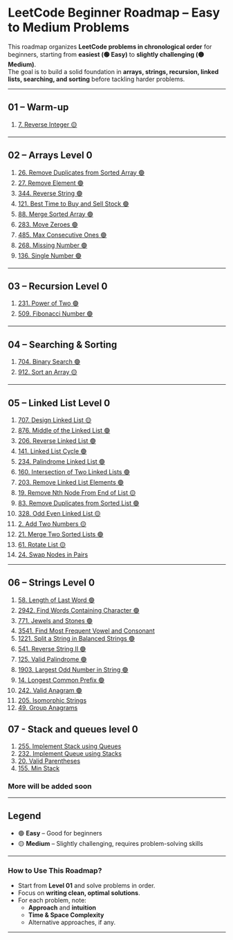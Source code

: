 # LeetCode Beginner Roadmap – Easy to Medium Problems

This roadmap organizes **LeetCode problems in chronological order** for beginners, starting from **easiest (🟢 Easy)** to **slightly challenging (🟡 Medium)**.  
The goal is to build a solid foundation in **arrays, strings, recursion, linked lists, searching, and sorting** before tackling harder problems.

---

## **01 – Warm-up**
1. [7. Reverse Integer 🟡](https://leetcode.com/problems/reverse-integer/)

---

## **02 – Arrays Level 0**
1. [26. Remove Duplicates from Sorted Array 🟢](https://leetcode.com/problems/remove-duplicates-from-sorted-array/)
2. [27. Remove Element 🟢](https://leetcode.com/problems/remove-element/)
3. [344. Reverse String 🟢](https://leetcode.com/problems/reverse-string/)
4. [121. Best Time to Buy and Sell Stock 🟢](https://leetcode.com/problems/best-time-to-buy-and-sell-stock/)
5. [88. Merge Sorted Array 🟢](https://leetcode.com/problems/merge-sorted-array/)
6. [283. Move Zeroes 🟢](https://leetcode.com/problems/move-zeroes/)
7. [485. Max Consecutive Ones 🟢](https://leetcode.com/problems/max-consecutive-ones/)
8. [268. Missing Number 🟢](https://leetcode.com/problems/missing-number/)
9. [136. Single Number 🟢](https://leetcode.com/problems/single-number/)

---

## **03 – Recursion Level 0**
1. [231. Power of Two 🟢](https://leetcode.com/problems/power-of-two/)
2. [509. Fibonacci Number 🟢](https://leetcode.com/problems/fibonacci-number/)

---

## **04 – Searching & Sorting**
1. [704. Binary Search 🟢](https://leetcode.com/problems/binary-search/)
2. [912. Sort an Array 🟡](https://leetcode.com/problems/sort-an-array/)

---

## **05 – Linked List Level 0**
1. [707. Design Linked List 🟡](https://leetcode.com/problems/design-linked-list/)
2. [876. Middle of the Linked List 🟢](https://leetcode.com/problems/middle-of-the-linked-list/)
3. [206. Reverse Linked List 🟢](https://leetcode.com/problems/reverse-linked-list/)
4. [141. Linked List Cycle 🟢](https://leetcode.com/problems/linked-list-cycle/)
5. [234. Palindrome Linked List 🟢](https://leetcode.com/problems/palindrome-linked-list/)
6. [160. Intersection of Two Linked Lists 🟢](https://leetcode.com/problems/intersection-of-two-linked-lists/)
7. [203. Remove Linked List Elements 🟢](https://leetcode.com/problems/remove-linked-list-elements/)
8. [19. Remove Nth Node From End of List 🟡](https://leetcode.com/problems/remove-nth-node-from-end-of-list/)
9. [83. Remove Duplicates from Sorted List 🟢](https://leetcode.com/problems/remove-duplicates-from-sorted-list/)
10. [328. Odd Even Linked List 🟡](https://leetcode.com/problems/odd-even-linked-list/)
11. [2. Add Two Numbers 🟡](https://leetcode.com/problems/add-two-numbers/)
12. [21. Merge Two Sorted Lists 🟢](https://leetcode.com/problems/merge-two-sorted-lists/)
13. [61. Rotate List 🟡](https://leetcode.com/problems/rotate-list/)
14. [24. Swap Nodes in Pairs](https://leetcode.com/problems/swap-nodes-in-pairs/)

---

## **06 – Strings Level 0**
1. [58. Length of Last Word 🟢](https://leetcode.com/problems/length-of-last-word/)
2. [2942. Find Words Containing Character 🟢](https://leetcode.com/problems/find-words-containing-character/)
3. [771. Jewels and Stones 🟢](https://leetcode.com/problems/jewels-and-stones/)
4. [3541. Find Most Frequent Vowel and Consonant](https://leetcode.com/problems/find-most-frequent-vowel-and-consonant/)
5. [1221. Split a String in Balanced Strings 🟢](https://leetcode.com/problems/split-a-string-in-balanced-strings/)
6. [541. Reverse String II 🟢](https://leetcode.com/problems/reverse-string-ii/)
7. [125. Valid Palindrome 🟢](https://leetcode.com/problems/valid-palindrome/)
8. [1903. Largest Odd Number in String 🟢](https://leetcode.com/problems/largest-odd-number-in-string/)
9. [14. Longest Common Prefix 🟢](https://leetcode.com/problems/longest-common-prefix/)
10. [242. Valid Anagram 🟢](https://leetcode.com/problems/valid-anagram/)
11. [205. Isomorphic Strings](https://leetcode.com/problems/isomorphic-strings/)
15. [49. Group Anagrams](https://leetcode.com/problems/group-anagrams/)


## **07 - Stack and queues level 0**
1. [255. Implement Stack using Queues](https://leetcode.com/problems/implement-stack-using-queues/)
2. [232. Implement Queue using Stacks](https://leetcode.com/problems/implement-queue-using-stacks/)
16. [20. Valid Parentheses](https://leetcode.com/problems/valid-parentheses/)
17. [155. Min Stack](https://leetcode.com/problems/min-stack/)

### More will be added soon

---

## **Legend**
- 🟢 **Easy** – Good for beginners
- 🟡 **Medium** – Slightly challenging, requires problem-solving skills

---

### **How to Use This Roadmap?**
- Start from **Level 01** and solve problems in order.
- Focus on **writing clean, optimal solutions**.
- For each problem, note:
  - **Approach** and **intuition**
  - **Time & Space Complexity**
  - Alternative approaches, if any.

---

